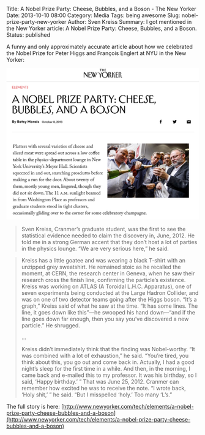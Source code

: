 Title: A Nobel Prize Party: Cheese, Bubbles, and a Boson - The New Yorker
Date: 2013-10-10 08:00
Category: Media
Tags: being awesome
Slug: nobel-prize-party-new-yorker
Author: Sven Kreiss
Summary: I got mentioned in the New Yorker article: A Nobel Prize Party: Cheese, Bubbles, and a Boson.
Status: published

A funny and only approximately accurate article about how we celebrated the Nobel Prize for Peter Higgs and François Englert at NYU in the New Yorker:

![New Yorker article about the party at the NYU Physics Department](/images/new_yorker_nobel_prize_party.png)

> Sven Kreiss, Cranmer’s graduate student, was the first to see the statistical evidence needed to claim the discovery in, June, 2012. He told me in a strong German accent that they don’t host a lot of parties in the physics lounge. “We are very serious here,” he said.

> Kreiss has a little goatee and was wearing a black T-shirt with an unzipped grey sweatshirt. He remained stoic as he recalled the moment, at CERN, the research center in Geneva, when he saw their research cross the finish line, confirming the particle’s existence. Kreiss was working on ATLAS (A Toroidal L.H.C. Apparatus), one of seven experiments being conducted at the Large Hadron Collider, and was on one of two detector teams going after the Higgs boson. “It’s a graph,” Kreiss said of what he saw at the time. “It has some lines. The line, it goes down like this”—he swooped his hand down—“and if the line goes down far enough, then you say you’ve discovered a new particle.” He shrugged.
>
> ...
>
> Kreiss didn’t immediately think that the finding was Nobel-worthy. “It was combined with a lot of exhaustion,” he said. “You’re tired, you think about this, you go out and come back in. Actually, I had a good night’s sleep for the first time in a while. And then, in the morning, I came back and e-mailed this to my professor. It was his birthday, so I said, ‘Happy birthday.’ ” That was June 25, 2012. Cranmer can remember how excited he was to receive the note. “I wrote back, ‘Holy shit,’ ” he said. “But I misspelled ‘holy.’ Too many ‘L’s.”

The full story is here: [http://www.newyorker.com/tech/elements/a-nobel-prize-party-cheese-bubbles-and-a-boson](http://www.newyorker.com/tech/elements/a-nobel-prize-party-cheese-bubbles-and-a-boson)
